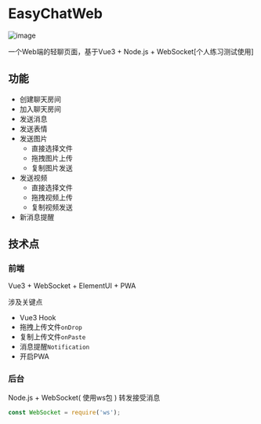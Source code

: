 # EasyChatWeb

![image](https://yuwb.cn/images/web-chat.png)

一个Web端的轻聊页面，基于Vue3 + Node.js + WebSocket[个人练习测试使用]


## 功能

-  创建聊天房间
-  加入聊天房间
-  发送消息
-  发送表情
-  发送图片
    -   直接选择文件
    -   拖拽图片上传
    -   复制图片发送
-  发送视频
    -   直接选择文件
    -   拖拽视频上传
    -   复制视频发送
-   新消息提醒


## 技术点

### 前端
Vue3 + WebSocket + ElementUI + PWA 

涉及关键点

-   Vue3 Hook
-   拖拽上传文件`onDrop`
-   复制上传文件`onPaste`
-   消息提醒`Notification`
-   开启PWA 

### 后台

Node.js  + WebSocket( 使用ws包 ) 转发接受消息

```ts
const WebSocket = require('ws');
```



